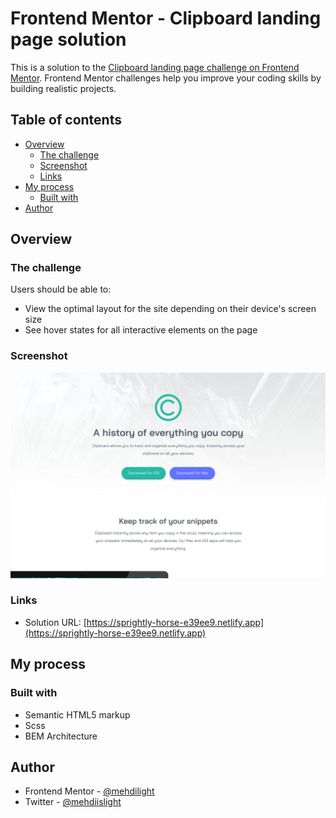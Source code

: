 # Frontend Mentor - Clipboard landing page solution

This is a solution to the [Clipboard landing page challenge on Frontend Mentor](https://www.frontendmentor.io/challenges/clipboard-landing-page-5cc9bccd6c4c91111378ecb9). Frontend Mentor challenges help you improve your coding skills by building realistic projects. 

## Table of contents

- [Overview](#overview)
  - [The challenge](#the-challenge)
  - [Screenshot](#screenshot)
  - [Links](#links)
- [My process](#my-process)
  - [Built with](#built-with)
- [Author](#author)

## Overview

### The challenge

Users should be able to:

- View the optimal layout for the site depending on their device's screen size
- See hover states for all interactive elements on the page

### Screenshot

![](./screenshot.png)

### Links

- Solution URL: [https://sprightly-horse-e39ee9.netlify.app](https://sprightly-horse-e39ee9.netlify.app)

## My process

### Built with

- Semantic HTML5 markup
- Scss
- BEM Architecture

## Author

- Frontend Mentor - [@mehdilight](https://www.frontendmentor.io/profile/mehdilight)
- Twitter - [@mehdiislight](https://twitter.com/mehdiislight)
